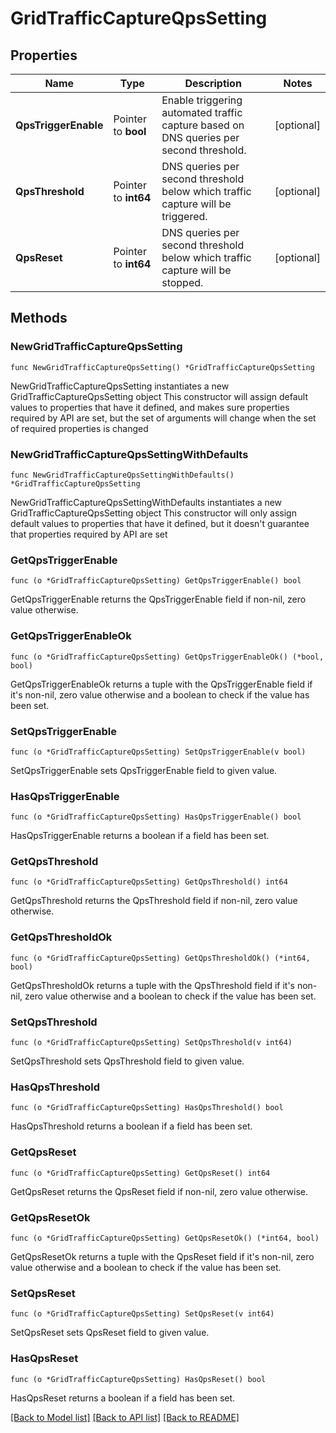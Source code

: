 # GridTrafficCaptureQpsSetting

## Properties

Name | Type | Description | Notes
------------ | ------------- | ------------- | -------------
**QpsTriggerEnable** | Pointer to **bool** | Enable triggering automated traffic capture based on DNS queries per second threshold. | [optional] 
**QpsThreshold** | Pointer to **int64** | DNS queries per second threshold below which traffic capture will be triggered. | [optional] 
**QpsReset** | Pointer to **int64** | DNS queries per second threshold below which traffic capture will be stopped. | [optional] 

## Methods

### NewGridTrafficCaptureQpsSetting

`func NewGridTrafficCaptureQpsSetting() *GridTrafficCaptureQpsSetting`

NewGridTrafficCaptureQpsSetting instantiates a new GridTrafficCaptureQpsSetting object
This constructor will assign default values to properties that have it defined,
and makes sure properties required by API are set, but the set of arguments
will change when the set of required properties is changed

### NewGridTrafficCaptureQpsSettingWithDefaults

`func NewGridTrafficCaptureQpsSettingWithDefaults() *GridTrafficCaptureQpsSetting`

NewGridTrafficCaptureQpsSettingWithDefaults instantiates a new GridTrafficCaptureQpsSetting object
This constructor will only assign default values to properties that have it defined,
but it doesn't guarantee that properties required by API are set

### GetQpsTriggerEnable

`func (o *GridTrafficCaptureQpsSetting) GetQpsTriggerEnable() bool`

GetQpsTriggerEnable returns the QpsTriggerEnable field if non-nil, zero value otherwise.

### GetQpsTriggerEnableOk

`func (o *GridTrafficCaptureQpsSetting) GetQpsTriggerEnableOk() (*bool, bool)`

GetQpsTriggerEnableOk returns a tuple with the QpsTriggerEnable field if it's non-nil, zero value otherwise
and a boolean to check if the value has been set.

### SetQpsTriggerEnable

`func (o *GridTrafficCaptureQpsSetting) SetQpsTriggerEnable(v bool)`

SetQpsTriggerEnable sets QpsTriggerEnable field to given value.

### HasQpsTriggerEnable

`func (o *GridTrafficCaptureQpsSetting) HasQpsTriggerEnable() bool`

HasQpsTriggerEnable returns a boolean if a field has been set.

### GetQpsThreshold

`func (o *GridTrafficCaptureQpsSetting) GetQpsThreshold() int64`

GetQpsThreshold returns the QpsThreshold field if non-nil, zero value otherwise.

### GetQpsThresholdOk

`func (o *GridTrafficCaptureQpsSetting) GetQpsThresholdOk() (*int64, bool)`

GetQpsThresholdOk returns a tuple with the QpsThreshold field if it's non-nil, zero value otherwise
and a boolean to check if the value has been set.

### SetQpsThreshold

`func (o *GridTrafficCaptureQpsSetting) SetQpsThreshold(v int64)`

SetQpsThreshold sets QpsThreshold field to given value.

### HasQpsThreshold

`func (o *GridTrafficCaptureQpsSetting) HasQpsThreshold() bool`

HasQpsThreshold returns a boolean if a field has been set.

### GetQpsReset

`func (o *GridTrafficCaptureQpsSetting) GetQpsReset() int64`

GetQpsReset returns the QpsReset field if non-nil, zero value otherwise.

### GetQpsResetOk

`func (o *GridTrafficCaptureQpsSetting) GetQpsResetOk() (*int64, bool)`

GetQpsResetOk returns a tuple with the QpsReset field if it's non-nil, zero value otherwise
and a boolean to check if the value has been set.

### SetQpsReset

`func (o *GridTrafficCaptureQpsSetting) SetQpsReset(v int64)`

SetQpsReset sets QpsReset field to given value.

### HasQpsReset

`func (o *GridTrafficCaptureQpsSetting) HasQpsReset() bool`

HasQpsReset returns a boolean if a field has been set.


[[Back to Model list]](../README.md#documentation-for-models) [[Back to API list]](../README.md#documentation-for-api-endpoints) [[Back to README]](../README.md)


